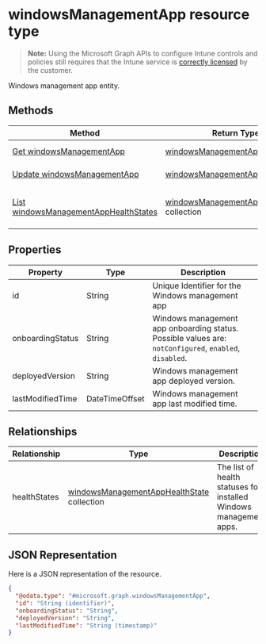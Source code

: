 ﻿# windowsManagementApp resource type

> **Note:** Using the Microsoft Graph APIs to configure Intune controls and policies still requires that the Intune service is [correctly licensed](https://go.microsoft.com/fwlink/?linkid=839381) by the customer.

Windows management app entity.
## Methods
|Method|Return Type|Description|
|---|---|---|
|[Get windowsManagementApp](../api/intune_devicefe_windowsmanagementapp_get.md)|[windowsManagementApp](../resources/intune_devicefe_windowsmanagementapp.md)|Read properties and relationships of the [windowsManagementApp](../resources/intune_devicefe_windowsmanagementapp.md) object.|
|[Update windowsManagementApp](../api/intune_devicefe_windowsmanagementapp_update.md)|[windowsManagementApp](../resources/intune_devicefe_windowsmanagementapp.md)|Update the properties of a [windowsManagementApp](../resources/intune_devicefe_windowsmanagementapp.md) object.|
|[List windowsManagementAppHealthStates](../api/intune_devicefe_windowsmanagementapp_list_windowsmanagementapphealthstate.md)|[windowsManagementAppHealthState](../resources/intune_devicefe_windowsmanagementapphealthstate.md) collection|Get the windowsManagementAppHealthStates from the healthStates navigation property.|

## Properties
|Property|Type|Description|
|---|---|---|
|id|String|Unique Identifier for the Windows management app|
|onboardingStatus|String|Windows management app onboarding status. Possible values are: `notConfigured`, `enabled`, `disabled`.|
|deployedVersion|String|Windows management app deployed version.|
|lastModifiedTime|DateTimeOffset|Windows management app last modified time.|

## Relationships
|Relationship|Type|Description|
|---|---|---|
|healthStates|[windowsManagementAppHealthState](../resources/intune_devicefe_windowsmanagementapphealthstate.md) collection|The list of health statuses for installed Windows management apps.|

## JSON Representation
Here is a JSON representation of the resource.
<!-- {
  "blockType": "resource",
  "keyProperty": "id",
  "@odata.type": "microsoft.graph.windowsManagementApp"
}
-->
```json
{
  "@odata.type": "#microsoft.graph.windowsManagementApp",
  "id": "String (identifier)",
  "onboardingStatus": "String",
  "deployedVersion": "String",
  "lastModifiedTime": "String (timestamp)"
}
```




